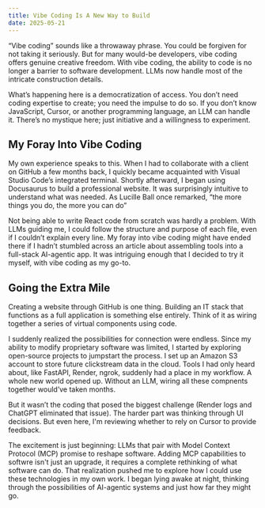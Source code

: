 ```yaml
---
title: Vibe Coding Is A New Way to Build
date: 2025-05-21
---
```

“Vibe coding” sounds like a throwaway phrase. You could be forgiven for not taking it seriously. But for many would-be developers, vibe coding offers genuine creative freedom. With vibe coding, the ability to code is no longer a barrier to software development. LLMs now handle most of the intricate construction details.

What’s happening here is a democratization of access. You don’t need coding expertise to create; you need the impulse to do so. If you don’t know JavaScript, Cursor, or another programming language, an LLM can handle it. There’s no mystique here; just initiative and a willingness to experiment.

## My Foray Into Vibe Coding

My own experience speaks to this. When I had to collaborate with a client on GitHub a few months back, I quickly became acquainted with Visual Studio Code’s integrated terminal. Shortly afterward, I began using Docusaurus to build a professional website. It was surprisingly intuitive to understand what was needed. As Lucille Ball once remarked, “the more things you do, the more you can do”

Not being able to write React code from scratch was hardly a problem. With LLMs guiding me, I could follow the structure and purpose of each file, even if I couldn’t explain every line. My foray into vibe coding might have ended there if I hadn’t stumbled across an article about assembling tools into a full-stack AI-agentic app. It was intriguing enough that I decided to try it myself, with vibe coding as my go-to.

## Going the Extra Mile

Creating a website through GitHub is one thing. Building an IT stack that functions as a full application is something else entirely. Think of it as wiring together a series of virtual components using code.

I suddenly realized the possibilities for connection were endless. Since my ability to modify proprietary software was limited, I started by exploring open-source projects to jumpstart the process. I set up an Amazon S3 account to store future clickstream data in the cloud. Tools I had only heard about, like FastAPI, Render, ngrok, suddenly had a place in my workflow. A whole new world opened up. Without an LLM, wiring all these compnents together would’ve taken months.

But it wasn’t the coding that posed the biggest challenge (Render logs and ChatGPT eliminated that issue). The harder part was thinking through UI decisions. But even here, I'm reviewing whether to rely on Cursor to provide feedback.

The excitement is just beginning: LLMs that pair with Model Context Protocol (MCP) promise to reshape software. Adding MCP capabilities to softwre isn't just an upgrade, it requires a complete rethinking of what software can do. That realization pushed me to explore how I could use these technologies in my own work. I began lying awake at night, thinking through the possibilities of AI-agentic systems and just how far they might go.


